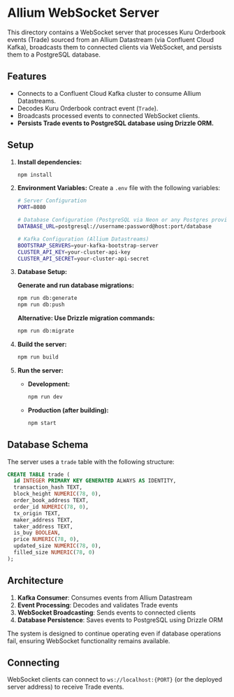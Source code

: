 # Allium WebSocket Server

This directory contains a WebSocket server that processes Kuru Orderbook events (Trade) sourced from an Allium Datastream (via Confluent Cloud Kafka), broadcasts them to connected clients via WebSocket, and persists them to a PostgreSQL database.

## Features

*   Connects to a Confluent Cloud Kafka cluster to consume Allium Datastreams.
*   Decodes Kuru Orderbook contract event (`Trade`).
*   Broadcasts processed events to connected WebSocket clients.
*   **Persists Trade events to PostgreSQL database using Drizzle ORM.**

## Setup

1.  **Install dependencies:**
    ```bash
    npm install
    ```

2.  **Environment Variables:**
    Create a `.env` file with the following variables:
    ```bash
    # Server Configuration
    PORT=8080

    # Database Configuration (PostgreSQL via Neon or any Postgres provider)
    DATABASE_URL=postgresql://username:password@host:port/database

    # Kafka Configuration (Allium Datastreams)
    BOOTSTRAP_SERVERS=your-kafka-bootstrap-server
    CLUSTER_API_KEY=your-cluster-api-key
    CLUSTER_API_SECRET=your-cluster-api-secret
    ```

3.  **Database Setup:**
    
    **Generate and run database migrations:**
    ```bash
    npm run db:generate
    npm run db:push
    ```
    
    **Alternative: Use Drizzle migration commands:**
    ```bash
    npm run db:migrate
    ```

4.  **Build the server:**
    ```bash
    npm run build
    ```

5.  **Run the server:**
    *   **Development:**
        ```bash
        npm run dev
        ```
    *   **Production (after building):**
        ```bash
        npm start
        ```

## Database Schema

The server uses a `trade` table with the following structure:

```sql
CREATE TABLE trade (
  id INTEGER PRIMARY KEY GENERATED ALWAYS AS IDENTITY,
  transaction_hash TEXT,
  block_height NUMERIC(78, 0),
  order_book_address TEXT,
  order_id NUMERIC(78, 0),
  tx_origin TEXT,
  maker_address TEXT,
  taker_address TEXT,
  is_buy BOOLEAN,
  price NUMERIC(78, 0),
  updated_size NUMERIC(78, 0),
  filled_size NUMERIC(78, 0)
);
```

## Architecture

1. **Kafka Consumer**: Consumes events from Allium Datastream
2. **Event Processing**: Decodes and validates Trade events
3. **WebSocket Broadcasting**: Sends events to connected clients
4. **Database Persistence**: Saves events to PostgreSQL using Drizzle ORM

The system is designed to continue operating even if database operations fail, ensuring WebSocket functionality remains available.

## Connecting

WebSocket clients can connect to `ws://localhost:{PORT}` (or the deployed server address) to receive Trade events. 